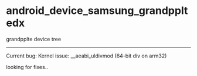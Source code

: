 # android_device_samsung_grandppltedx
grandpplte device tree

-----
Current bug: 
Kernel issue: __aeabi_uldivmod (64-bit div on arm32)

looking for fixes..
